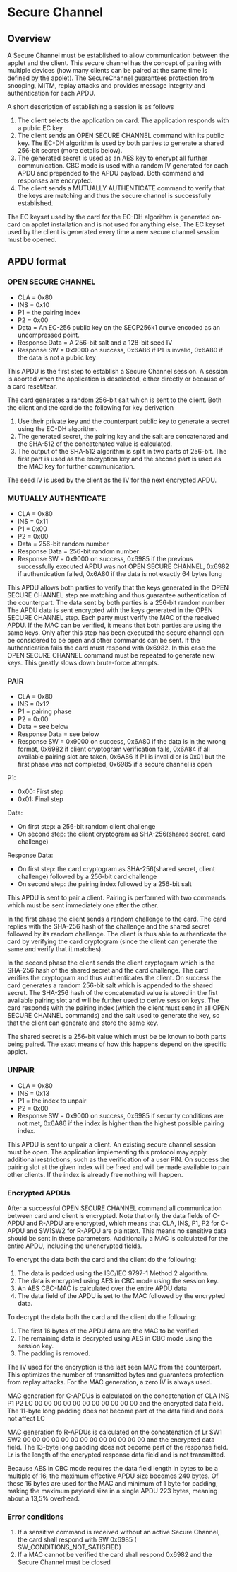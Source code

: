 # Secure Channel

## Overview
A Secure Channel must be established to allow communication between the applet and the client. This secure channel has
the concept of pairing with multiple devices (how many clients can be paired at the same time is defined by the applet).
The SecureChannel guarantees protection from snooping, MITM, replay attacks and provides message integrity and 
authentication for each APDU.

A short description of establishing a session is as follows

1. The client selects the application on card. The application responds with a public EC key.
2. The client sends an OPEN SECURE CHANNEL command with its public key. The EC-DH algorithm is used by both parties to 
   generate a shared 256-bit secret (more details below).
3. The generated secret is used as an AES key to encrypt all further communication. CBC mode is used with a random IV
generated for each APDU and prepended to the APDU payload. Both command and responses are encrypted.
4. The client sends a MUTUALLY AUTHENTICATE command to verify that the keys are matching and thus the secure channel is
successfully established.

The EC keyset used by the card for the EC-DH algorithm is generated on-card on applet installation and is not used
for anything else. The EC keyset used by the client is generated every time a new secure channel session must be 
opened.

## APDU format

### OPEN SECURE CHANNEL

* CLA = 0x80
* INS = 0x10
* P1 = the pairing index
* P2 = 0x00
* Data = An EC-256 public key on the SECP256k1 curve encoded as an uncompressed point.
* Response Data = A 256-bit salt and a 128-bit seed IV
* Response SW = 0x9000 on success, 0x6A86 if P1 is invalid, 0x6A80 if the data is not a public key

This APDU is the first step to establish a Secure Channel session. A session is aborted when the application is 
deselected, either directly or because of a card reset/tear.

The card generates a random 256-bit salt which is sent to the client. Both the client and the card do the following
for key derivation

1. Use their private key and the counterpart public key to generate a secret using the EC-DH algorithm.
2. The generated secret, the pairing key and the salt are concatenated and the SHA-512 of the concatenated value is 
   calculated.
3. The output of the SHA-512 algorithm is split in two parts of 256-bit. The first part is used as the encryption key
and the second part is used as the MAC key for further communication.

The seed IV is used by the client as the IV for the next encrypted APDU.

### MUTUALLY AUTHENTICATE

* CLA = 0x80
* INS = 0x11
* P1 = 0x00
* P2 = 0x00
* Data = 256-bit random number
* Response Data = 256-bit random number
* Response SW = 0x9000 on success, 0x6985 if the previous successfully executed APDU was not OPEN SECURE CHANNEL, 0x6982
if authentication failed, 0x6A80 if the data is not exactly 64 bytes long

This APDU allows both parties to verify that the keys generated in the OPEN SECURE CHANNEL step are matching and thus
guarantee authentication of the counterpart. The data sent by both parties is a 256-bit random number The APDU data is 
sent encrypted with the keys generated in the OPEN SECURE CHANNEL step. Each party must verify the MAC of the received
APDU. If the MAC can be verified, it means that both parties are using the same keys. Only after this step has been 
executed the secure channel can be considered to be open and other commands can be sent. If the authentication fails 
the card must respond with 0x6982. In this case the OPEN SECURE CHANNEL command must be repeated to generate new keys. 
This greatly slows down brute-force attempts.

### PAIR

* CLA = 0x80
* INS = 0x12
* P1 = pairing phase
* P2 = 0x00
* Data = see below
* Response Data = see below
* Response SW = 0x9000 on success, 0x6A80 if the data is in the wrong format, 0x6982 if client cryptogram verification 
fails, 0x6A84 if all available pairing slot are taken, 0x6A86 if P1 is invalid or is 0x01 but the first phase was not 
completed, 0x6985 if a secure channel is open

P1:
* 0x00: First step
* 0x01: Final step

Data:
* On first step: a 256-bit random client challenge
* On second step: the client cryptogram as SHA-256(shared secret, card challenge)

Response Data:
* On first step: the card cryptogram as SHA-256(shared secret, client challenge) followed by a 256-bit card challenge
* On second step: the pairing index followed by a 256-bit salt

This APDU is sent to pair a client. Pairing is performed with two commands which must be sent immediately one after the
other. 

In the first phase the client sends a random challenge to the card. The card replies with the SHA-256 hash of the
challenge and the shared secret followed by its random challenge. The client is thus able to authenticate the card by
verifying the card cryptogram (since the client can generate the same and verify that it matches).

In the second phase the client sends the client cryptogram which is the SHA-256 hash of the shared secret and the card
challenge. The card verifies the cryptogram and thus authenticates the client. On success the card generates a random
256-bit salt which is appended to the shared secret. The SHA-256 hash of the concatenated value is stored in the fist
available pairing slot and will be further used to derive session keys. The card responds with the pairing index (which
the client must send in all OPEN SECURE CHANNEL commands) and the salt used to generate the key, so that the client can
generate and store the same key.

The shared secret is a 256-bit value which must be be known to both parts being paired. The exact means of how this
happens depend on the specific applet.

### UNPAIR

* CLA = 0x80
* INS = 0x13
* P1 = the index to unpair
* P2 = 0x00
* Response SW = 0x9000 on success, 0x6985 if security conditions are not met, 0x6A86 if the index is higher than the
  highest possible pairing index.

This APDU is sent to unpair a client. An existing secure channel session must be open. The application implementing this
protocol may apply additional restrictions, such as the verification of a user PIN. On success the pairing slot at the 
given index will be freed and will be made available to pair other clients. If the index is already free nothing will 
happen.

### Encrypted APDUs

After a successful OPEN SECURE CHANNEL command all communication between card and client is encrypted. Note that only 
the data fields of C-APDU and R-APDU are encrypted, which means that CLA, INS, P1, P2 for C-APDU and SW1SW2 for R-APDU 
are plaintext. This means no sensitive data should be sent in these parameters. Additionally a MAC is calculated for the
entire APDU, including the unencrypted fields.

To encrypt the data both the card and the client do the following:

1. The data is padded using the ISO/IEC 9797-1 Method 2 algorithm.
2. The data is encrypted using AES in CBC mode using the session key.
3. An AES CBC-MAC is calculated over the entire APDU data
4. The data field of the APDU is set to the MAC followed by the encrypted data.

To decrypt the data both the card and the client do the following:

1. The first 16 bytes of the APDU data are the MAC to be verified
2. The remaining data is decrypted using AES in CBC mode using the session key.
3. The padding is removed.

The IV used for the encryption is the last seen MAC from the counterpart. This optimizes the number
of transmitted bytes and guarantees protection from replay attacks. For the MAC generation, a zero IV is always used.

MAC generation for C-APDUs is calculated on the concatenation of CLA INS P1 P2 LC 00 00 00 00 00 00 00 00 00 00 00 and
the encrypted data field. The 11-byte long padding does not become part of the data field and does not affect LC

MAC generation fo R-APDUs is calculated on the concatenation of Lr SW1 SW2 00 00 00 00 00 00 00 00 00 00 00 00 00 and
the encrypted data field. The 13-byte long padding does not become part of the response field. Lr is the length of the
encrypted response data field and is not transmitted.

Because AES in CBC mode requires the data field length in bytes to be a multiple of 16, the maximum effective APDU
size becomes 240 bytes. Of these 16 bytes are used for the MAC and minimum of 1 byte for padding, making the maximum
payload size in a single APDU 223 bytes, meaning about a 13,5% overhead.

### Error conditions

1. If a sensitive command is received without an active Secure Channel, the card shall respond with SW 0x6985 (
SW_CONDITIONS_NOT_SATISFIED)
2. If a MAC cannot be verified the card shall respond 0x6982 and the Secure Channel must be closed